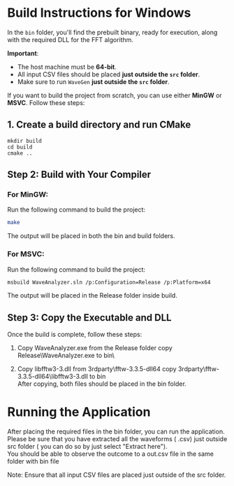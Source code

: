 # Build Instructions for Windows

In the `bin` folder, you'll find the prebuilt binary, ready for execution, along with the required DLL for the FFT algorithm.

**Important**:
- The host machine must be **64-bit**.
- All input CSV files should be placed **just outside the `src` folder**. 
- Make sure to run `WaveGen` **just outside the `src` folder**.

If you want to build the project from scratch, you can use either **MinGW** or **MSVC**. Follow these steps:

## 1. Create a build directory and run CMake

```
mkdir build
cd build
cmake ..
```


## Step 2: Build with Your Compiler  
### For MinGW:  
Run the following command to build the project:

```bash
make
```
The output will be placed in both the bin and build folders.

### For MSVC:  
Run the following command to build the project:

```bash
msbuild WaveAnalyzer.sln /p:Configuration=Release /p:Platform=x64
```
The output will be placed in the Release folder inside build.

## Step 3: Copy the Executable and DLL
Once the build is complete, follow these steps:

1. Copy WaveAnalyzer.exe from the Release folder
copy Release\WaveAnalyzer.exe to bin\

2. Copy libfftw3-3.dll from 3rdparty\fftw-3.3.5-dll64
copy 3rdparty\fftw-3.3.5-dll64\libfftw3-3.dll to bin\
After copying, both files should be placed in the bin folder.

# Running the Application
After placing the required files in the bin folder, you can run the application.
Please be sure that you have extracted all the waveforms ( .csv) just outside src folder ( you can do so by just select "Extract here").  
You should be able to observe the outcome to a out.csv file in the same folder with bin file

Note: Ensure that all input CSV files are placed just outside of the src folder.
